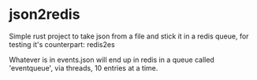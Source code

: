 # json2redis
Simple rust project to take json from a file and stick it in a redis queue, for testing it's counterpart: redis2es

Whatever is in events.json will end up in redis in a queue called 'eventqueue', via threads, 10 entries at a time.


